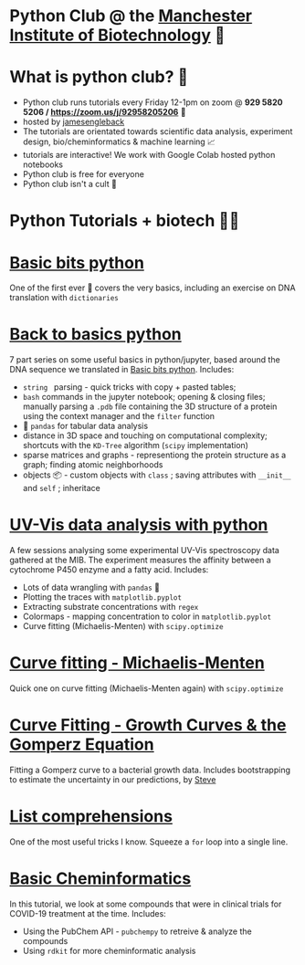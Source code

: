 # Python Club @ the [Manchester Institute of Biotechnology](https://en.wikipedia.org/wiki/Manchester_Institute_of_Biotechnology) 🐍

# What is python club? 🐍
- Python club runs tutorials every Friday 12-1pm on zoom @  **929 5820 5206 / https://zoom.us/j/92958205206** 🎥
- hosted by [jamesengleback](https://github.com/jamesengleback) 
- The tutorials are orientated towards scientific data analysis, experiment design, bio/cheminformatics & machine learning 📈 
- tutorials are interactive! We work with Google Colab hosted python notebooks  
- Python club is free for everyone
- Python club isn't a cult 🤫

# Python Tutorials + biotech 💉🔬
# [Basic bits python](https://github.com/UoMMIB/Python-Club/blob/master/Tutorials/BasicBitsPython.ipynb) 
One of the first ever 👶 covers the very basics, including an exercise on DNA translation with ```dictionaries```
# [Back to basics python](https://github.com/UoMMIB/Python-Club/blob/master/Tutorials/BackToBasics.ipynb)
7 part series on some useful basics in python/jupyter, based around the DNA sequence we translated in [Basic bits python](https://github.com/UoMMIB/Python-Club/blob/master/Tutorials/BasicBitsPython.ipynb). Includes:
- ```string ``` parsing - quick tricks with copy + pasted tables; 
- ```bash``` commands in the jupyter notebook; opening & closing files; manually parsing a ```.pdb``` file containing the 3D structure of a protein using the context manager and the ```filter``` function
- 🐼 ```pandas```  for tabular data analysis 
- distance in 3D space and touching on computational complexity; shortcuts with the ```KD-Tree``` algorithm (```scipy``` implementation)
- sparse matrices and graphs - representiong the protein structure as a graph; finding atomic neighborhoods
- objects 📦 - custom objects with ```class``` ; saving attributes with ```__init__``` and ```self``` ; inheritace

# [UV-Vis data analysis with python](https://github.com/UoMMIB/Python-Club/blob/master/Tutorials/uv-vis-data.ipynb)
A few sessions analysing some experimental UV-Vis spectroscopy data gathered at the MIB. The experiment measures the affinity between a cytochrome P450 enzyme and a fatty acid. Includes:
- Lots of data wrangling with ```pandas``` 🐼 
- Plotting the traces with ```matplotlib.pyplot``` 
- Extracting substrate concentrations with ```regex```
- Colormaps - mapping concentration to color in ```matplotlib.pyplot```
- Curve fitting (Michaelis-Menten) with ```scipy.optimize```

# [Curve fitting - Michaelis-Menten](https://github.com/UoMMIB/Python-Club/blob/master/Tutorials/Curve-Fitting.ipynb)
Quick one on curve fitting (Michaelis-Menten again) with ```scipy.optimize```

# [Curve Fitting - Growth Curves & the Gomperz Equation](https://github.com/UoMMIB/Python-Club/blob/master/Tutorials/Growth-Curve/growthCurve.ipynb)
Fitting a Gomperz curve to a bacterial growth data. Includes bootstrapping to estimate the uncertainty in our predictions, by [Steve](https://github.com/SOH9797) 

# [List comprehensions](https://github.com/UoMMIB/Python-Club/blob/master/Tutorials/ListComprehensions.ipynb)
One of the most useful tricks I know. Squeeze a ```for``` loop into a single line. 

# [Basic Cheminformatics](https://github.com/UoMMIB/Python-Club/blob/master/Tutorials/IntroToCheminformatics.ipynb)
In this tutorial, we look at some compounds that were in clinical trials for COVID-19 treatment at the time. Includes:
- Using the PubChem API - ```pubchempy``` to retreive & analyze the compounds
- Using ```rdkit``` for more cheminformatic analysis 
 
